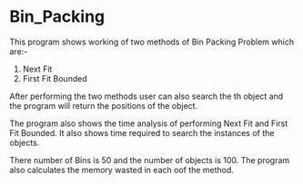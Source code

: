 # Bin_Packing

This program shows working of two methods of Bin Packing Problem which are:-
1) Next Fit 
2) First Fit Bounded 

After performing the two methods user can also search the th object and the program will return the positions of the object.

The program also shows the time analysis of performing Next Fit and First Fit Bounded.
It also shows time required to search the instances of the objects.

There number of Bins is 50 and the number of objects is 100.
The program also calculates the memory wasted in each oof the method.
